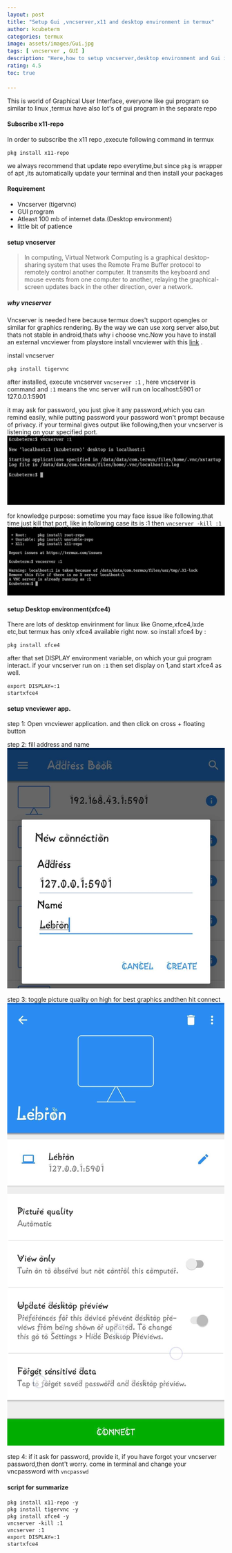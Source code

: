 ```yaml
---
layout: post
title: "Setup Gui ,vncserver,x11 and desktop environment in termux"
author: kcubeterm
categories: termux
image: assets/images/Gui.jpg
tags: [ vncserver , GUI ]
description: "Here,how to setup vncserver,desktop environment and Gui in termux,make your terminal fullfilled with gui as well as cli"
rating: 4.5
toc: true

--- 
```

 This is world of Graphical User Interface, everyone like gui program
 so similar to linux ,termux have also lot's of gui program in the separate repo

#### Subscribe x11-repo 
In order to subscribe the x11 repo ,execute following command in termux
 ```
 pkg install x11-repo 
 
 ```
we always recommend that update repo everytime,but since `pkg` is wrapper of apt ,its automatically update your terminal and then install your packages

#### Requirement
* Vncserver (tigervnc)
* GUI program
* Atleast 100 mb of internet data.(Desktop environment)
* little bit of patience

#### setup vncserver
> In computing, Virtual Network Computing is a graphical desktop-sharing system that uses the Remote Frame Buffer protocol to remotely control another computer. It transmits the keyboard and mouse events from one computer to another, relaying the graphical-screen updates back in the other direction, over a network.

##### why vncserver
 Vncserver is needed here because termux does't support opengles or similar for graphics rendering.
 By the way we can use xorg server also,but thats not stable in android,thats why i choose vnc.Now you have to install an external vncviewer from playstore
 install vncviewer with this [link](https://play.google.com/store/apps/details?id=com.realvnc.viewer.android) .
 
install vncserver 
```
pkg install tigervnc
```
after installed, execute vncserver `vncserver :1` , 
here vncserver is command and `:1` means the vnc server will run on localhost:5901 or 127.0.0.1:5901  


it may ask for password, you just give it any password,which you can remind easily, while putting password your password won't prompt because of privacy.
if your terminal gives output like following,then your vncserver is listening on your specified port.
![vncserver localhost:5901]( /assets/images/vnc1.jpg)

for knowledge purpose:
sometime you may face issue like following.that time just kill that port, like in following case its is :1 then
`vncserver -kill :1`
![ vncserver ](/assets/images/Localvnc.jpg)

#### setup Desktop environment(xfce4)
There are lots of desktop envirinment for linux like Gnome,xfce4,lxde etc,but termux has only xfce4 available right now.
so install xfce4 by :
```
pkg install xfce4
```
after that set DISPLAY environment variable, on which your gui program interact. if your vncserver run on `:1` then set display on 1,and start xfce4 as well.
```
export DISPLAY=:1
startxfce4
``` 

#### setup vncviewer app.
step 1: Open vncviewer application. and then click on cross + floating button


step 2: fill address and name
![address and name](/assets/images/vncstep2.jpg)

step 3: toggle picture quality on high for best graphics andthen hit connect
![tiggle high ](/assets/images/vncstep3.jpg)

step 4: 
if it ask for password, provide it, if you have forgot your vncserver password,then dont't worry.
come in terminal and change your vncpassword with 
`vncpasswd`


#### script for summarize
```
pkg install x11-repo -y
pkg install tigervnc -y
pkg install xfce4 -y
vncserver -kill :1
vncserver :1
export DISPLAY=:1
startxfce4

```









